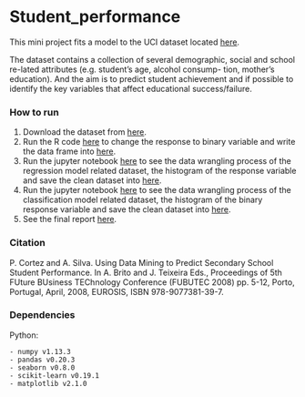 # Student_performance

This mini project fits a model to the UCI dataset located [here](http://archive.ics.uci.edu/ml/datasets/Student+Performance).

The dataset contains a collection of several demographic, social and school re-lated attributes (e.g. student’s age, alcohol consump- tion, mother’s education). And the aim is to predict student achievement and if possible to identify the key variables that affect educational success/failure.

### How to run

1. Download the dataset from [here](http://archive.ics.uci.edu/ml/machine-learning-databases/00320/).
2. Run the R code [here](src/change_response.R) to change the response to binary variable and write the data frame into [here](data/original_data/stu.csv).
3. Run the jupyter notebook [here](src/Original_data.ipynb) to see the data wrangling process of the regression model related dataset, the histogram of the response variable and save the clean dataset into [here](data/original.csv).
4. Run the jupyter notebook [here](src/Binary_response.ipynb) to see the data wrangling process of the classification model related dataset, the histogram of the binary response variable and save the clean dataset into [here](data/binary.csv).
5. See the final report [here](Final_report.ipynb).


### Citation
P. Cortez and A. Silva. Using Data Mining to Predict Secondary School Student Performance. In A. Brito and J. Teixeira Eds., Proceedings of 5th FUture BUsiness TEChnology Conference (FUBUTEC 2008) pp. 5-12, Porto, Portugal, April, 2008, EUROSIS, ISBN 978-9077381-39-7. 

### Dependencies

Python:

```
- numpy v1.13.3
- pandas v0.20.3
- seaborn v0.8.0
- scikit-learn v0.19.1
- matplotlib v2.1.0
```
